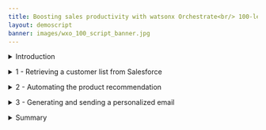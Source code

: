 ```yaml
---
title: Boosting sales productivity with watsonx Orchestrate<br/> 100-level live demo
layout: demoscript
banner: images/wxo_100_script_banner.jpg
---
```


<span id="top"></span>

<details markdown="1">

<summary>Introduction</summary>

Today we’ll see how watsonx Orchestrate uses conversational AI to help sales professionals be more productive.

Insurance sales agents spend their days doing many tasks while constantly switching between multiple applications. Much of their time is spent servicing existing clients, but an important part of being a sales agent is finding new business.<br/>

Prior to watsonx Orchestrate, agents in an insurance office dedicated a few hours per week to sending prospecting emails for upsell and cross-sell. The steps of this process are: 
1.	Search Salesforce for customers that meet certain cross-sell criteria.
2.	Determine the best cross-sell products to offer each customer.
3.	Send a customized email to each customer.

We'll look at how watsonx Orchestrate can assist agents in performing this sequence of tasks. <br/><br/>
Let's get started.

<br/>
</details>

<p/>

<details markdown="1">

<summary>1 - Retrieving a customer list from Salesforce</summary>

<br/>

| **1.1** | **Invoke a Salesforce skill using natural language** |
| :--- | :--- |
| **Narration** | A common task for an insurance agent is to periodically search the Salesforce CRM for customers with recent life changes to whom they can make upsell/cross-sell offers. Traditionally this task involves creating custom Salesforce reports and downloading them offline for manual review by the agent.<br/><br/> In Orchestrate, the agent invokes the Salesforce task using the simple natural language phrase: "Write upsell email to customers". Orchestrate uses AI to understand the sales agent's intent and peforms the correct action, even when the request phrase is ambiguous.|
| **Action** &nbsp; 1.1.1 | Type the natural language command **'Write upsell email to customers'** (1) and click the **Send arrow** (2) in the chat window.<br/><img src="images/1-1-1.png" width="800" /> |
| **Narration** | Orchestrate runs the Salesforce task by connecting to a backend API that retrieves a list of customers with recent life changes. The returned customer data is neatly displayed in a table within Orchestrate's chat interface.<br/><br/>The agent reviews the list of customers and pursues a cross-sell opportunity with John Collins, who has a child that is about to turn twenty-six. In the US, twenty-six is a milestone requiring children to acquire independent health insurance coverage. (Other countries set different age limits for various family milestones.)|
| **Action** &nbsp; 1.1.2 | Select **John Collins** (1) from the table and click **Apply** (2) in the chat window. <br/> <img src="images/1-1-2.png" width="800" /> |

<br/>

**[Go to top](#place1)**

<br/><br/>

</details>

<p/>

<details markdown="1">

<summary>2 - Automating the product recommendation</summary>

<br/>

| **2.1** | **Identify products for cross-sell / upsell** |
| :--- | :--- |
| **Narration** | The next task is to determine which products to recommend for the selected customer.<br/><br/> The customer details from Salesforce are automatically submitted into Orchestrate's built-in decision engine and the upsell recommendations are displayed. Behind the scenes, the decision engine applied business logic using many different factors specific to this customer, such as the child’s age, pre-existing conditions, and current coverage.<br/><br/>In the case of John Collins, the decision engine recommends three health insurance plans suitable for his child: Bronze-level Marketplace Plan, Silver-level Marketplace Plan and Short-term Health Insurance.| 
| **Action** &nbsp; 2.1.1 | Highlight the three insurance plans recommended by the decision skill.<br/><img src="images/2-1-1.png" width="800" /> |

<br/>

**[Go to top](#place1)**

<br/><br/>

</details>

<p/>

<details markdown="1">

<summary>3 - Generating and sending a personalized email</summary>

<br/>

| **3.1** | **Use generative AI to write a personalized email** |
| :--- | :--- |
| **Narration** | Personalized emails increase the likelihood of conversion. Watsonx Orchestrate uses one of IBM's Large Language Models (LLMs) via the watsonx.ai platform to generate a targeted email for the selected customer.<br/> Perfecting the AI prompt to generate a properly formatted email is typically a time-consuming activity. To make this quicker, Orchestrate automatically inserts a pre-written AI prompt that includes dynamically inserted customer data in the prompt input field.|
| **Action** &nbsp; 3.1.1 | In the prompt field, **highlight** (1) the input text with embedded recommended products to show how data from the decision engine has been automatically inserted. Click **Apply** (2).<br/><img src="images/3-1-1.png" width="800" /> |

<br/>

| **3.2** | **Use the Microsoft Outlook skill to send a personalized email** |
| :--- | :--- |
| **Narration** | Orchestrate launches its out-of-the-box Microsoft Outlook skill to send an email without the agent needing to use an email client. In addition to pre-populating the **To** and **Subject** fields, Orchestrate automatically inserts the AI-generated text into the **body** field.|
| **Action** &nbsp; 3.2.1 | Review the email and point out the text generated by watsonx.ai that was automatically inserted into the **body** field.<br/> <img src="images/3-1-4.png" width="800" />|
| **Action** &nbsp; 3.2.2 | Change the email address in the **To** (1) field to your own email.<br/> <img src="images/3-1-3.png" width="800" /> <br/><br/>Scroll down and click **Apply** (2) in the watsonx Orchestrate chat window.<br/><img src="images/3-1-5.png" width="800" />|

 
<br/>

**[Go to top](#place1)**

<br/><br/>

</details>

<p/>

<details markdown="1">

<summary>Summary</summary>

<br/> 
Using an upsell/cross-sell example, we demonstrated how watsonx Orchestrate provides a conversational interface for sales agents to perform their repetitive tasks.

By providing a catalog of skills, Orchestrate eliminated the need to manually move data between different backend applications. Watsonx Orchestrate streamlined the agent's work by sequencing a series of skills within a single unified interface, boosting the agent's productivity and enabling them to focus on higher value work.

Thank you for attending today’s presentation.

**[Go to top](#place1)**

<br/><br/>

</details>